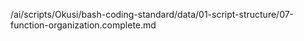 /ai/scripts/Okusi/bash-coding-standard/data/01-script-structure/07-function-organization.complete.md